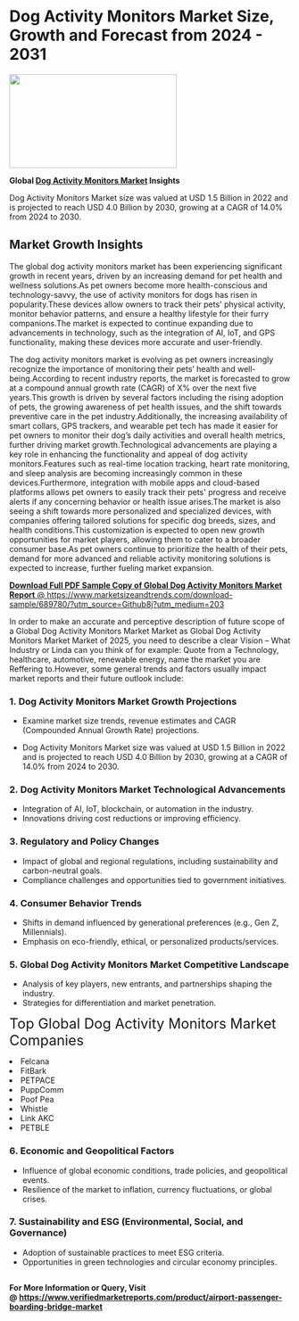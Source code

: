 <H1>Dog Activity Monitors Market Size, Growth and Forecast from 2024 - 2031</H1><img class="aligncenter size-medium wp-image-584254" src="https://thirdeyenews.in/wp-content/uploads/2024/09/Global-Market-Research-300x168.jpeg" alt="" width="300" height="168" /><p><strong>Global&nbsp;<a href="https://www.marketsizeandtrends.com/download-sample/689780/?utm_source=Github8j?utm_medium=203">Dog Activity Monitors Market</a> Insights</strong></p><p>Dog Activity Monitors Market size was valued at USD 1.5 Billion in 2022 and is projected to reach USD 4.0 Billion by 2030, growing at a CAGR of 14.0% from 2024 to 2030.</p><p><h2>Market Growth Insights</h2> <p>The global dog activity monitors market has been experiencing significant growth in recent years, driven by an increasing demand for pet health and wellness solutions.As pet owners become more health-conscious and technology-savvy, the use of activity monitors for dogs has risen in popularity.These devices allow owners to track their pets' physical activity, monitor behavior patterns, and ensure a healthy lifestyle for their furry companions.The market is expected to continue expanding due to advancements in technology, such as the integration of AI, IoT, and GPS functionality, making these devices more accurate and user-friendly.</p> <p><a href="#"></a></p> <p>The dog activity monitors market is evolving as pet owners increasingly recognize the importance of monitoring their pets’ health and well-being.According to recent industry reports, the market is forecasted to grow at a compound annual growth rate (CAGR) of X% over the next five years.This growth is driven by several factors including the rising adoption of pets, the growing awareness of pet health issues, and the shift towards preventive care in the pet industry.Additionally, the increasing availability of smart collars, GPS trackers, and wearable pet tech has made it easier for pet owners to monitor their dog’s daily activities and overall health metrics, further driving market growth.Technological advancements are playing a key role in enhancing the functionality and appeal of dog activity monitors.Features such as real-time location tracking, heart rate monitoring, and sleep analysis are becoming increasingly common in these devices.Furthermore, integration with mobile apps and cloud-based platforms allows pet owners to easily track their pets' progress and receive alerts if any concerning behavior or health issue arises.The market is also seeing a shift towards more personalized and specialized devices, with companies offering tailored solutions for specific dog breeds, sizes, and health conditions.This customization is expected to open new growth opportunities for market players, allowing them to cater to a broader consumer base.As pet owners continue to prioritize the health of their pets, demand for more advanced and reliable activity monitoring solutions is expected to increase, further fueling market expansion.<p><a href="#"></p><p><span class=""><strong>Download Full PDF Sample Copy of Global Dog Activity Monitors Market Report</strong> @ <a href="https://www.marketsizeandtrends.com/download-sample/689780/?utm_source=Github8j?utm_medium=203" target="_blank">https://www.marketsizeandtrends.com/download-sample/689780/?utm_source=Github8j?utm_medium=203</a></span></p><p>In order to make an accurate and perceptive description of future scope of a Global&nbsp;Dog Activity Monitors Market Market as Global&nbsp;Dog Activity Monitors Market Market of 2025, you need to describe a clear Vision &ndash; What Industry or Linda can you think of for example: Quote from a Technology, healthcare, automotive, renewable energy, name the market you are Reffering to.However, some general trends and factors usually impact market reports and their future outlook include:</p><h3>1.&nbsp;<strong>Dog Activity Monitors Market Growth Projections</strong></h3><ul><li>Examine market size trends, revenue estimates and CAGR (Compounded Annual Growth Rate) projections.</li><li><p>Dog Activity Monitors Market size was valued at USD 1.5 Billion in 2022 and is projected to reach USD 4.0 Billion by 2030, growing at a CAGR of 14.0% from 2024 to 2030.</p></li></ul><h3>2.&nbsp;<strong>Dog Activity Monitors Market Technological Advancements</strong></h3><ul><li>Integration of AI, IoT, blockchain, or automation in the industry.</li><li>Innovations driving cost reductions or improving efficiency.</li></ul><h3>3.&nbsp;<strong>Regulatory and Policy Changes</strong></h3><ul><li>Impact of global and regional regulations, including sustainability and carbon-neutral goals.</li><li>Compliance challenges and opportunities tied to government initiatives.</li></ul><h3>4.&nbsp;<strong>Consumer Behavior Trends</strong></h3><ul><li>Shifts in demand influenced by generational preferences (e.g., Gen Z, Millennials).</li><li>Emphasis on eco-friendly, ethical, or personalized products/services.</li></ul><h3>5.&nbsp;<strong>Global Dog Activity Monitors Market Competitive Landscape</strong></h3><ul><li>Analysis of key players, new entrants, and partnerships shaping the industry.</li><li>Strategies for differentiation and market penetration.</li></ul><p data-pm-slice="1 1 []"><span style="color: inherit; font-family: inherit; font-size: 25px;">Top Global Dog Activity Monitors Market Companies</span></p><div class="" data-test-id=""><p><li>Felcana</li><li> FitBark</li><li> PETPACE</li><li> PuppComm</li><li> Poof Pea</li><li> Whistle</li><li> Link AKC</li><li> PETBLE</li></p></div><h3>6.&nbsp;<strong>Economic and Geopolitical Factors</strong></h3><ul><li>Influence of global economic conditions, trade policies, and geopolitical events.</li><li>Resilience of the market to inflation, currency fluctuations, or global crises.</li></ul><h3>7.&nbsp;<strong>Sustainability and ESG (Environmental, Social, and Governance)</strong></h3><ul><li>Adoption of sustainable practices to meet ESG criteria.</li><li>Opportunities in green technologies and circular economy principles.</li></ul><h2><strong style="font-size: 14px;">For More Information or Query, Visit @&nbsp;</strong><a style="background-color: #ffffff; font-size: 14px;" href="https://www.marketsizeandtrends.com/report/dog-activity-monitors-market/" target="_blank">https://www.verifiedmarketreports.com/product/airport-passenger-boarding-bridge-market</a></h2>